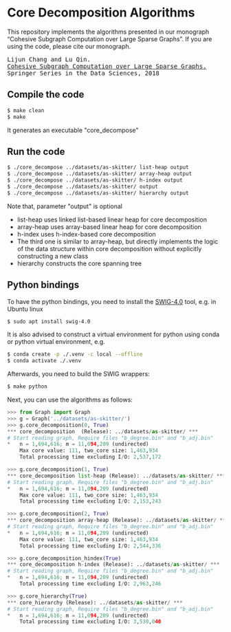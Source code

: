 # Core Decomposition Algorithms

This repository implements the algorithms presented in our monograph “Cohesive Subgraph Computation over Large Sparse Graphs”. If you are using the code, please cite our monograph.
<pre>
Lijun Chang and Lu Qin.
<a href="https://www.springer.com/us/book/9783030035983">Cohesive Subgraph Computation over Large Sparse Graphs.</a>
Springer Series in the Data Sciences, 2018
</pre>

## Compile the code
```sh
$ make clean
$ make
```
It generates an executable "core_decompose"

## Run the code
```sh
$ ./core_decompose ../datasets/as-skitter/ list-heap output
$ ./core_decompose ../datasets/as-skitter/ array-heap output
$ ./core_decompose ../datasets/as-skitter/ h-index output
$ ./core_decompose ../datasets/as-skitter/ output
$ ./core_decompose ../datasets/as-skitter/ hierarchy output
```
Note that, parameter "output" is optional
* list-heap uses linked list-based linear heap for core decomposition
* array-heap uses array-based linear heap for core decomposition
* h-index uses h-index-based core decomposition
* The third one is similar to array-heap, but directly implements the logic of the data structure within core decomposition without explicitly constructing a new class
* hierarchy constructs the core spanning tree

## Python bindings
To have the python bindings, you need to install the [SWIG-4.0]() tool, e.g. in Ubuntu linux
```sh
$ sudo apt install swig-4.0
```
It is also advised to construct a virtual environment for python using conda or python virtual environment, e.g. 
```sh
$ conda create -p ./.venv -c local --offline
$ conda activate ./.venv
```
Afterwards, you need to build the SWIG wrappers: 
```sh
$ make python
```
Next, you can use the algorithms as follows:
```python
>>> from Graph import Graph
>>> g = Graph('../datasets/as-skitter/')
>>> g.core_decomposition(0, True)
*** core_decomposition  (Release): ../datasets/as-skitter/ ***
# Start reading graph, Require files "b_degree.bin" and "b_adj.bin"
*	n = 1,694,616; m = 11,094,209 (undirected)
	Max core value: 111, two_core size: 1,463,934
	Total processing time excluding I/O: 2,537,172

>>> g.core_decomposition(1, True)
*** core_decomposition list-heap (Release): ../datasets/as-skitter/ ***
# Start reading graph, Require files "b_degree.bin" and "b_adj.bin"
*	n = 1,694,616; m = 11,094,209 (undirected)
	Max core value: 111, two_core size: 1,463,934
	Total processing time excluding I/O: 2,153,243

>>> g.core_decomposition(2, True)
*** core_decomposition array-heap (Release): ../datasets/as-skitter/ ***
# Start reading graph, Require files "b_degree.bin" and "b_adj.bin"
*	n = 1,694,616; m = 11,094,209 (undirected)
	Max core value: 111, two_core size: 1,463,934
	Total processing time excluding I/O: 2,544,336

>>> g.core_decomposition_hindex(True)
*** core_decomposition h-index (Release): ../datasets/as-skitter/ ***
# Start reading graph, Require files "b_degree.bin" and "b_adj.bin"
*	n = 1,694,616; m = 11,094,209 (undirected)
	Total processing time excluding I/O: 2,963,246

>>> g.core_hierarchy(True)
*** core_hierarchy (Release): ../datasets/as-skitter/ ***
# Start reading graph, Require files "b_degree.bin" and "b_adj.bin"
*	n = 1,694,616; m = 11,094,209 (undirected)
	Total processing time excluding I/O: 3,530,040
```
